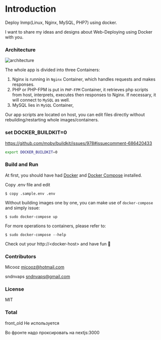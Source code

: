 # Introduction

Deploy lnmp(Linux, Nginx, MySQL, PHP7) using docker.

I want to share my ideas and designs about Web-Deploying using Docker with you.

### Architecture

![architecture][1]

The whole app is divided into three Containers:

1. Nginx is running in `Nginx` Container, which handles requests and makes responses.
2. PHP or PHP-FPM is put in `PHP-FPM` Container, it retrieves php scripts from host, interprets, executes then responses to Nginx. If necessary, it will connect to `MySQL` as well.
3. MySQL lies in `MySQL` Container, 

Our app scripts are located on host, you can edit files directly without rebuilding/restarting whole images/containers.

### set DOCKER_BUILDKIT=0

https://github.com/moby/buildkit/issues/978#issuecomment-686420433

```sh
export DOCKER_BUILDKIT=0
```

### Build and Run

At first, you should have had [Docker](https://docs.docker.com) and [Docker Compose](https://docs.docker.com/compose) installed.

Copy .env file and edit
    
    $ copy .sample.env .env

Without building images one by one, you can make use of `docker-compose` and simply issue:

    $ sudo docker-compose up

For more operations to containers, please refer to:

    $ sudo docker-compose --help

Check out your http://\<docker-host\> and have fun :beer:

### Contributors

Micooz <micooz@hotmail.com>

sndnvaps <sndnvaps@gmail.com>

### License

MIT

  [1]: architecture.png


### Total

front_old Не используется

Во фронте надо проксировать на nextjs:3000


